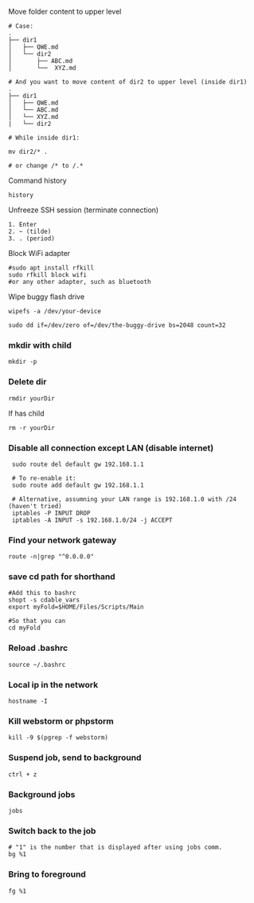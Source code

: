 Move folder content to upper level

```
# Case:
.
├── dir1
│   ├── QWE.md
│   └── dir2
│       ├── ABC.md
│       └──  XYZ.md
```

```
# And you want to move content of dir2 to upper level (inside dir1)
.
├── dir1
│   ├── QWE.md
│   └── ABC.md
│   └── XYZ.md
|   └── dir2
```

```
# While inside dir1:

mv dir2/* .

# or change /* to /.*
```


Command history
```
history
```


Unfreeze SSH session (terminate connection)
```
1. Enter
2. ~ (tilde)
3. . (period)
```

Block WiFi adapter
```
#sudo apt install rfkill
sudo rfkill block wifi
#or any other adapter, such as bluetooth
```


Wipe buggy flash drive
```
wipefs -a /dev/your-device 

```
```
sudo dd if=/dev/zero of=/dev/the-buggy-drive bs=2048 count=32
```

### mkdir with child
```
mkdir -p 
```

### Delete dir
```
rmdir yourDir
```

If has child

```
rm -r yourDir
```

### Disable all connection except LAN (disable internet)
```
 sudo route del default gw 192.168.1.1

 # To re-enable it:
 sudo route add default gw 192.168.1.1
``` 
```
 # Alternative, assumning your LAN range is 192.168.1.0 with /24 (haven't tried)
 iptables -P INPUT DROP
 iptables -A INPUT -s 192.168.1.0/24 -j ACCEPT
```
 
 


### Find your network gateway
```
route -n|grep "^0.0.0.0"
```

### save cd path for shorthand
```
#Add this to bashrc
shopt -s cdable_vars
export myFold=$HOME/Files/Scripts/Main

#So that you can
cd myFold
```

### Reload .bashrc
```
source ~/.bashrc
```

### Local ip in the network
```
hostname -I
```

### Kill webstorm or phpstorm
```
kill -9 $(pgrep -f webstorm)
```

### Suspend job, send to background
```
ctrl + z
```

### Background jobs
```
jobs
```


### Switch back to the job
```
# "1" is the number that is displayed after using jobs comm.
bg %1 
```

### Bring to foreground
```
fg %1
```

